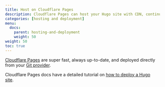 ```yaml
---
title: Host on Cloudflare Pages
description: Cloudflare Pages can host your Hugo site with CDN, continuous deployment, 1-click HTTPS, an admin GUI, and its own environment variables.
categories: [hosting and deployment]
menu:
  docs:
    parent: hosting-and-deployment
    weight: 50
weight: 50
toc: true
---
```


[Cloudflare Pages](https://developers.cloudflare.com/pages/) are super fast, always up-to-date, and deployed directly from your [Git provider](https://developers.cloudflare.com/pages/get-started/#connect-your-git-provider-to-pages).

Cloudflare Pages docs have a detailed tutorial on [how to deploy a Hugo site](https://developers.cloudflare.com/pages/framework-guides/deploy-a-hugo-site/).

